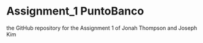 # Assignment_1 PuntoBanco
the GitHub repository for the Assignment 1 of Jonah Thompson and Joseph Kim

